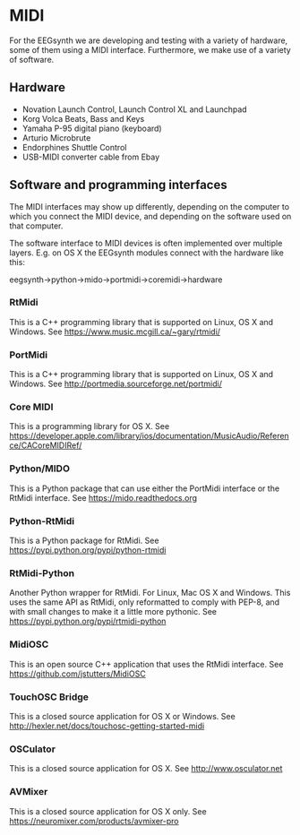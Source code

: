 # MIDI

For the EEGsynth we are developing and testing with a variety of hardware, some of them using a MIDI interface. Furthermore, we make use of a variety of software.

## Hardware

- Novation Launch Control, Launch Control XL and Launchpad
- Korg Volca Beats, Bass and Keys
- Yamaha P-95 digital piano (keyboard)
- Arturio Microbrute
- Endorphines Shuttle Control
- USB-MIDI converter cable from Ebay

## Software and programming interfaces

The MIDI interfaces may show up differently, depending on the computer to which you connect the MIDI device, and depending on the software used on that computer.

The software interface to MIDI devices is often implemented over multiple layers. E.g. on OS X the EEGsynth modules connect with the hardware like this:

eegsynth->python->mido->portmidi->coremidi->hardware

### RtMidi

This is a C++ programming library that is supported on Linux, OS X and Windows.
See https://www.music.mcgill.ca/~gary/rtmidi/

### PortMidi

This is a C++ programming library that is supported on Linux, OS X and Windows.
See http://portmedia.sourceforge.net/portmidi/

### Core MIDI

This is a programming library for OS X.
See https://developer.apple.com/library/ios/documentation/MusicAudio/Reference/CACoreMIDIRef/

### Python/MIDO

This is a Python package that can use either the PortMidi interface or the RtMidi interface.
See https://mido.readthedocs.org

### Python-RtMidi

This is a Python package for RtMidi.
See https://pypi.python.org/pypi/python-rtmidi

### RtMidi-Python

Another Python wrapper for RtMidi. For Linux, Mac OS X and Windows. This uses the same API as RtMidi, only reformatted to comply with PEP-8, and with small changes to make it a little more pythonic.
See https://pypi.python.org/pypi/rtmidi-python

### MidiOSC

This is an open source C++ application that uses the RtMidi interface.
See https://github.com/jstutters/MidiOSC

### TouchOSC Bridge

This is a closed source application for OS X or Windows.
See http://hexler.net/docs/touchosc-getting-started-midi

### OSCulator

This is a closed source application for OS X.
See http://www.osculator.net

### AVMixer

This is a closed source application for OS X only.
See https://neuromixer.com/products/avmixer-pro

